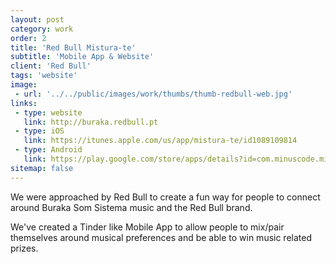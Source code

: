 ```yaml
---
layout: post
category: work
order: 2
title: 'Red Bull Mistura-te'
subtitle: 'Mobile App & Website'
client: 'Red Bull'
tags: 'website'
image:
 - url: '../../public/images/work/thumbs/thumb-redbull-web.jpg'
links:
 - type: website
   link: http://buraka.redbull.pt
 - type: iOS
   link: https://itunes.apple.com/us/app/mistura-te/id1089109814
 - type: Android
   link: https://play.google.com/store/apps/details?id=com.minuscode.mistura_te
sitemap: false
---
```


We were approached by Red Bull to create a fun way for people to connect around Buraka Som Sistema music and the Red Bull brand.

We've created a Tinder like Mobile App to allow people to mix/pair themselves around musical preferences and be able to win music related prizes.

